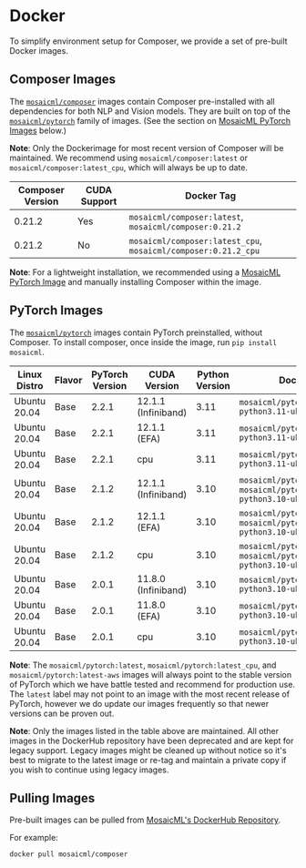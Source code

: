 # Docker

To simplify environment setup for Composer, we provide a set of pre-built Docker images.

## Composer Images

The [`mosaicml/composer`](https://hub.docker.com/r/mosaicml/composer) images contain Composer pre-installed with
all dependencies for both NLP and Vision models. They are built on top of the
[`mosaicml/pytorch`](https://hub.docker.com/r/mosaicml/pytorch) family of images.
(See the section on [MosaicML PyTorch Images](#pytorch-images) below.)

**Note**: Only the Dockerimage for most recent version of Composer will be maintained. We recommend using
`mosaicml/composer:latest` or `mosaicml/composer:latest_cpu`, which will always be up to date.

<!-- BEGIN_COMPOSER_BUILD_MATRIX -->
| Composer Version   | CUDA Support   | Docker Tag                                                     |
|--------------------|----------------|----------------------------------------------------------------|
| 0.21.2             | Yes            | `mosaicml/composer:latest`, `mosaicml/composer:0.21.2`         |
| 0.21.2             | No             | `mosaicml/composer:latest_cpu`, `mosaicml/composer:0.21.2_cpu` |
<!-- END_COMPOSER_BUILD_MATRIX -->

**Note**: For a lightweight installation, we recommended using a [MosaicML PyTorch Image](#pytorch-images) and manually
installing Composer within the image.

## PyTorch Images

The [`mosaicml/pytorch`](https://hub.docker.com/r/mosaicml/pytorch) images contain PyTorch preinstalled, without Composer.
To install composer, once inside the image, run `pip install mosaicml`.

<!-- BEGIN_PYTORCH_BUILD_MATRIX -->
| Linux Distro   | Flavor   | PyTorch Version   | CUDA Version        | Python Version   | Docker Tags                                                                              |
|----------------|----------|-------------------|---------------------|------------------|------------------------------------------------------------------------------------------|
| Ubuntu 20.04   | Base     | 2.2.1             | 12.1.1 (Infiniband) | 3.11             | `mosaicml/pytorch:2.2.1_cu121-python3.11-ubuntu20.04`                                    |
| Ubuntu 20.04   | Base     | 2.2.1             | 12.1.1 (EFA)        | 3.11             | `mosaicml/pytorch:2.2.1_cu121-python3.11-ubuntu20.04-aws`                                |
| Ubuntu 20.04   | Base     | 2.2.1             | cpu                 | 3.11             | `mosaicml/pytorch:2.2.1_cpu-python3.11-ubuntu20.04`                                      |
| Ubuntu 20.04   | Base     | 2.1.2             | 12.1.1 (Infiniband) | 3.10             | `mosaicml/pytorch:latest`, `mosaicml/pytorch:2.1.2_cu121-python3.10-ubuntu20.04`         |
| Ubuntu 20.04   | Base     | 2.1.2             | 12.1.1 (EFA)        | 3.10             | `mosaicml/pytorch:latest-aws`, `mosaicml/pytorch:2.1.2_cu121-python3.10-ubuntu20.04-aws` |
| Ubuntu 20.04   | Base     | 2.1.2             | cpu                 | 3.10             | `mosaicml/pytorch:latest_cpu`, `mosaicml/pytorch:2.1.2_cpu-python3.10-ubuntu20.04`       |
| Ubuntu 20.04   | Base     | 2.0.1             | 11.8.0 (Infiniband) | 3.10             | `mosaicml/pytorch:2.0.1_cu118-python3.10-ubuntu20.04`                                    |
| Ubuntu 20.04   | Base     | 2.0.1             | 11.8.0 (EFA)        | 3.10             | `mosaicml/pytorch:2.0.1_cu118-python3.10-ubuntu20.04-aws`                                |
| Ubuntu 20.04   | Base     | 2.0.1             | cpu                 | 3.10             | `mosaicml/pytorch:2.0.1_cpu-python3.10-ubuntu20.04`                                      |
<!-- END_PYTORCH_BUILD_MATRIX -->

**Note**: The `mosaicml/pytorch:latest`, `mosaicml/pytorch:latest_cpu`, and `mosaicml/pytorch:latest-aws`
images will always point to the stable version of PyTorch which we have battle tested and recommend for production use.  The `latest` label
may not point to an image with the most recent release of PyTorch, however we do update our images frequently so that newer versions can
be proven out.

**Note**: Only the images listed in the table above are maintained.  All other images in the DockerHub repository have been deprecated
and are kept for legacy support.  Legacy images might be cleaned up without notice so it's best to migrate to the latest image or re-tag and maintain
a private copy if you wish to continue using legacy images.

## Pulling Images

Pre-built images can be pulled from [MosaicML's DockerHub Repository](https://hub.docker.com/u/mosaicml).

For example:

<!--pytest.mark.skip-->
```bash
docker pull mosaicml/composer
```
